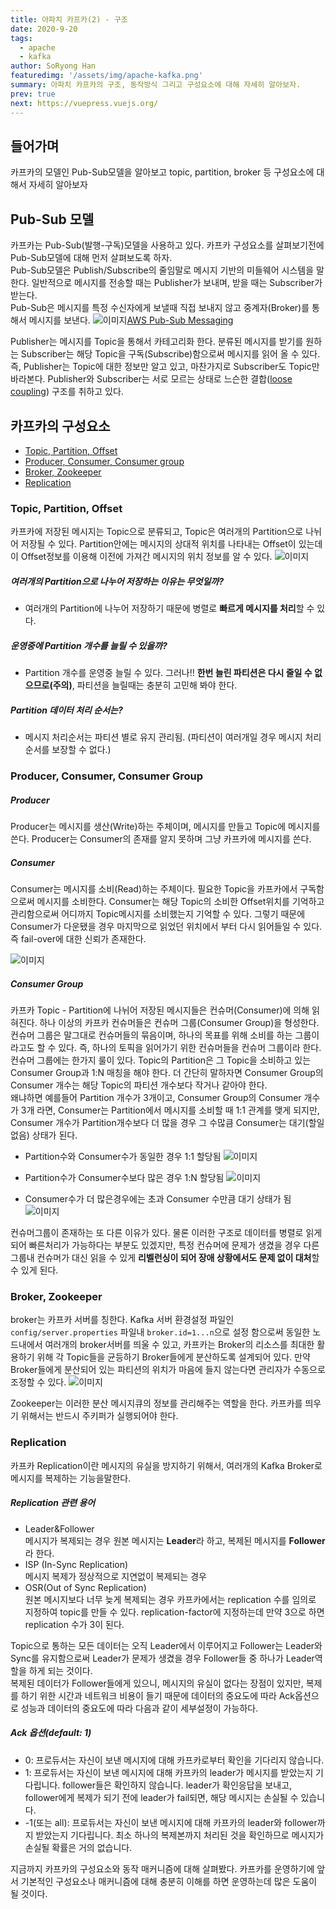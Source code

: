 ```yaml
---
title: 아파치 카프카(2) - 구조
date: 2020-9-20
tags: 
  - apache
  - kafka
author: SoRyong Han
featuredimg: '/assets/img/apache-kafka.png'
summary: 아파치 카프카의 구조, 동작방식 그리고 구성요소에 대해 자세히 알아보자.
prev: true
next: https://vuepress.vuejs.org/
---
```

## 들어가며
카프카의 모델인 Pub-Sub모델을 알아보고 topic, partition, broker 등 구성요소에 대해서 자세히 알아보자

## Pub-Sub 모델
카프카는 Pub-Sub(발행-구독)모델을 사용하고 있다. 카프카 구성요소를 살펴보기전에 Pub-Sub모델에 대해 먼저 살펴보도록 하자.<br>
Pub-Sub모델은 Publish/Subscribe의 줄임말로 메시지 기반의 미들웨어 시스템을 말한다. 일반적으로 메시지를 전송할 때는 Publisher가 보내며, 받을 때는 Subscriber가 받는다.<br>
Pub-Sub은 메시지를 특정 수신자에게 보낼때 직접 보내지 않고 중계자(Broker)를 통해서 메시지를 보낸다.
![이미지](/assets/img/pub-sub.png)[AWS Pub-Sub Messaging](https://aws.amazon.com/ko/pub-sub-messaging/)

Publisher는 메시지를 Topic을 통해서 카테고리화 한다. 분류된 메시지를 받기를 원하는 Subscriber는 해당 Topic을 구독(Subscribe)함으로써 메시지를 읽어 올 수 있다. 즉, Publisher는 Topic에 대한 정보만 알고 있고, 마찬가지로 Subscriber도 Topic만 바라본다. Publisher와 Subscriber는 서로 모르는 상태로 느슨한 결합([loose coupling](https://en.wikipedia.org/wiki/Loose_coupling)) 구조를 취하고 있다.

## 카프카의 구성요소
- [Topic, Partition, Offset](#topic-partition-offset)
- [Producer, Consumer, Consumer group](#producer-consumer-consumer-group)
- [Broker, Zookeeper](#broker-zookeeper)
- [Replication](#replication)


### Topic, Partition, Offset
카프카에 저장된 메시지는 Topic으로 분류되고, Topic은 여러개의 Partition으로 나뉘어 저장될 수 있다. Partition안에는 메시지의 상대적 위치를 나타내는 Offset이 있는데 이 Offset정보를 이용해 이전에 가져간 메시지의 위치 정보를 알 수 있다.
![이미지](/assets/img/kafka-topic-partition.png)

##### 여러개의 Partition으로 나누어 저장하는 이유는 무엇일까?
- 여러개의 Partition에 나누어 저장하기 때문에 병렬로 **빠르게 메시지를 처리**할 수 있다.
##### 운영중에 Partition 개수를 늘릴 수 있을까?
- Partition 개수를 운영중 늘릴 수 있다. 그러나!! **한번 늘린 파티션은 다시 줄일 수 없으므로(주의)**, 파티션을 늘릴때는 충분히 고민해 봐야 한다.
##### Partition 데이터 처리 순서는?
- 메시지 처리순서는 파티션 별로 유지 관리됨. (파티션이 여러개일 경우 메시지 처리순서를 보장할 수 없다.)


### Producer, Consumer, Consumer Group
##### Producer
Producer는 메시지를 생산(Write)하는 주체이며, 메시지를 만들고 Topic에 메시지를 쓴다. Producer는 Consumer의 존재를 알지 못하며 그냥 카프카에 메시지를 쓴다.

##### Consumer
Consumer는 메시지를 소비(Read)하는 주체이다. 필요한 Topic을 카프카에서 구독함으로써 메시지를 소비한다. Consumer는 해당 Topic의 소비한 Offset위치를 기억하고 관리함으로써 어디까지 Topic메시지를 소비했는지 기억할 수 있다. 그렇기 때문에 Consumer가 다운됐을 경우 마지막으로 읽었던 위치에서 부터 다시 읽어들일 수 있다. 즉 fail-over에 대한 신뢰가 존재한다.

![이미지](/assets/img/producer-consumer.png)

##### Consumer Group
카프카 Topic - Partition에 나뉘어 저장된 메시지들은 컨슈머(Consumer)에 의해 읽혀진다. 하나 이상의 카프카 컨슈머들은 컨슈머 그룹(Consumer Group)을 형성한다. 컨슈머 그룹은 말그대로 컨슈머들의 묶음이며, 하나의 목표를 위해 소비를 하는 그룹이라고도 할 수 있다. 즉, 하나의 토픽을 읽어가기 위한 컨슈머들을 컨슈머 그룹이라 한다.
<br>
컨슈머 그룹에는 한가지 룰이 있다. Topic의 Partition은 그 Topic을 소비하고 있는 Consumer Group과 1:N 매칭을 해야 한다. 더 간단히 말하자면 Consumer Group의 Consumer 개수는 해당 Topic의 파티션 개수보다 작거나 같아야 한다.
<br>
왜냐하면 예를들어 Partition 개수가 3개이고, Consumer Group의 Consumer 개수가 3개 라면, Consumer는 Partition에서 메시지를 소비할 때 1:1 관계를 맺게 되지만, Consumer 개수가 Partition개수보다 더 많을 경우 그 수많큼 Consumer는 대기(할일 없음) 상태가 된다.

- Partition수와 Consumer수가 동일한 경우 1:1 할당됨
![이미지](/assets/img/partition-consumer-3-3.png)

- Partition수가 Consumer수보다 많은 경우 1:N 할당됨
![이미지](/assets/img/partition-consumer-4-3.png)

- Consumer수가 더 많은경우에는 초과 Consumer 수만큼 대기 상태가 됨
![이미지](/assets/img/partition-consumer-3-4.png)

컨슈머그룹이 존재하는 또 다른 이유가 있다. 물론 이러한 구조로 데이터를 병렬로 읽게 되어 빠른처리가 가능하다는 부분도 있겠지만, 특정 컨슈머에 문제가 생겼을 경우 다른 그룹내 컨슈머가 대신 읽을 수 있게 **리벨런싱이 되어 장애 상황에서도 문제 없이 대처**할 수 있게 된다.

### Broker, Zookeeper
broker는 카프카 서버를 칭한다. Kafka 서버 환경설정 파일인 `config/server.properties` 파일내 `broker.id=1...n`으로 설정 함으로써 동일한 노드내에서 여러개의 broker서버를 띄울 수 있고, 카프카는 Broker의 리소스를 최대한 활용하기 위해 각 Topic들을 균등하기 Broker들에게 분산하도록 설계되어 있다. 만약 Broker들에게 분산되어 있는 파티션의 위치가 마음에 들지 않는다면 관리자가 수동으로 조정할 수 있다.
![이미지](/assets/img/brokers.jpeg)

Zookeeper는 이러한 분산 메시지큐의 정보를 관리해주는 역할을 한다. 카프카를 띄우기 위해서는 반드시 주키퍼가 실행되어야 한다.

### Replication
카프카 Replication이란 메시지의 유실을 방지하기 위해서, 여러개의 Kafka Broker로 메시지를 복제하는 기능을말한다.
##### Replication 관련 용어
- Leader&Follower<br>
메시지가 복제되는 경우 원본 메시지는 **Leader**라 하고, 복제된 메시지를 **Follower**라 한다.
- ISP (In-Sync Replication)<br>
메시지 복제가 정상적으로 지연없이 복제되는 경우
- OSR(Out of Sync Replication)<br>
원본 메시지보다 너무 늦게 복제되는 경우 카프카에서는 replication 수를 임의로 지정하여 topic를 만들 수 있다. replication-factor에 지정하는데 만약 3으로 하면 replication 수가 3이 된다.

Topic으로 통하는 모든 데이터는 오직 Leader에서 이루어지고 Follower는 Leader와 Sync를 유지함으로써 Leader가 문제가 생겼을 경우 Follower들 중 하나가 Leader역할을 하게 되는 것이다.<br>
복제된 데이터가 Follower들에게 있으니, 메시지의 유실이 없다는 장점이 있지만, 복제를 하기 위한 시간과 네트워크 비용이 들기 때문에 데이터의 중요도에 따라 Ack옵션으로 성능과 데이터의 중요도에 따라 다음과 같이 세부설정이 가능하다.
##### Ack 옵션(default: 1)
- 0: 프로듀서는 자신이 보낸 메시지에 대해 카프카로부터 확인을 기다리지 않습니다.
- 1: 프로듀서는 자신이 보낸 메시지에 대해 카프카의 leader가 메시지를 받았는지 기다립니다. follower들은 확인하지 않습니다. leader가 확인응답을 보내고, follower에게 복제가 되기 전에 leader가 fail되면, 해당 메시지는 손실될 수 있습니다.
- -1(또는 all): 프로듀서는 자신이 보낸 메시지에 대해 카프카의 leader와 follower까지 받았는지 기다립니다. 최소 하나의 복제본까지 처리된 것을 확인하므로 메시지가 손실될 확률은 거의 없습니다.

지금까지 카프카의 구성요소와 동작 매커니즘에 대해 살펴봤다. 카프카를 운영하기에 앞서 기본적인 구성요소나 매커니즘에 대해 충분히 이해를 하면 운영하는데 많은 도움이 될 것이다.
